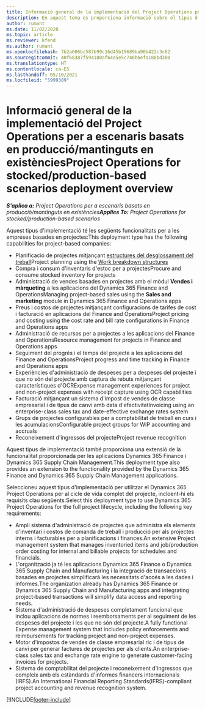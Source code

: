 ```yaml
---
title: Informació general de la implementació del Project Operations per a escenaris basats en producció/mantinguts en existències
description: En aquest tema es proporciona informació sobre el tipus d'implementació del Project Operations per a escenaris basats en producció/mantinguts en existències.
author: rumant
ms.date: 11/02/2020
ms.topic: article
ms.reviewer: kfend
ms.author: rumant
ms.openlocfilehash: 7b2a606bc587b99c16d45b19689ba90b422c3c62
ms.sourcegitcommit: 40f68387f594180af64a5e5c748b6efa188bd300
ms.translationtype: HT
ms.contentlocale: ca-ES
ms.lasthandoff: 05/10/2021
ms.locfileid: "5999389"
---
```

# <a name="project-operations-for-stockedproduction-based-scenarios-deployment-overview"></a><span data-ttu-id="d4ccc-103">Informació general de la implementació del Project Operations per a escenaris basats en producció/mantinguts en existències</span><span class="sxs-lookup"><span data-stu-id="d4ccc-103">Project Operations for stocked/production-based scenarios deployment overview</span></span>

<span data-ttu-id="d4ccc-104">_**S'aplica a:** Project Operations per a escenaris basats en producció/mantinguts en existències_</span><span class="sxs-lookup"><span data-stu-id="d4ccc-104">_**Applies To:** Project Operations for stocked/production-based scenarios_</span></span>


<span data-ttu-id="d4ccc-105">Aquest tipus d'implementació té les següents funcionalitats per a les empreses basades en projectes:</span><span class="sxs-lookup"><span data-stu-id="d4ccc-105">This deployment type has the following capabilities for project-based companies:</span></span>

- <span data-ttu-id="d4ccc-106">Planificació de projectes mitjançant [estructures del desglossament del treball](work-breakdown-structures.md)</span><span class="sxs-lookup"><span data-stu-id="d4ccc-106">Project planning using the [Work breakdown structures](work-breakdown-structures.md)</span></span>
- <span data-ttu-id="d4ccc-107">Compra i consum d'inventaris d'estoc per a projectes</span><span class="sxs-lookup"><span data-stu-id="d4ccc-107">Procure and consume stocked inventory for projects</span></span>
- <span data-ttu-id="d4ccc-108">Administració de vendes basades en projectes amb el mòdul **Vendes i màrqueting** a les aplicacions del Dynamics 365 Finance and Operations</span><span class="sxs-lookup"><span data-stu-id="d4ccc-108">Managing project-based sales using the **Sales and marketing** module in Dynamics 365 Finance and Operations apps</span></span>
- <span data-ttu-id="d4ccc-109">Preus i costos de projectes mitjançant configuracions de tarifes de cost i facturació en aplicacions del Finance and Operations</span><span class="sxs-lookup"><span data-stu-id="d4ccc-109">Project pricing and costing using the cost rate and bill rate configurations in Finance and Operations apps</span></span>
- <span data-ttu-id="d4ccc-110">Administració de recursos per a projectes a les aplicacions del Finance and Operations</span><span class="sxs-lookup"><span data-stu-id="d4ccc-110">Resource management for projects in Finance and Operations apps</span></span>
- <span data-ttu-id="d4ccc-111">Seguiment del progrés i el temps del projecte a les aplicacions del Finance and Operations</span><span class="sxs-lookup"><span data-stu-id="d4ccc-111">Project progress and time tracking in Finance and Operations apps</span></span>
- <span data-ttu-id="d4ccc-112">Experiències d'administració de despeses per a despeses del projecte i que no són del projecte amb captura de rebuts mitjançant característiques d'OCR</span><span class="sxs-lookup"><span data-stu-id="d4ccc-112">Expense management experiences for project and non-project expenses with receipt capture using OCR capabilities</span></span>
- <span data-ttu-id="d4ccc-113">Facturació mitjançant un sistema d'impost de vendes de classe empresarial i de tipus de canvi amb data d'efectivitat</span><span class="sxs-lookup"><span data-stu-id="d4ccc-113">Invoicing using an enterprise-class sales tax and date-effective exchange rates system</span></span>
- <span data-ttu-id="d4ccc-114">Grups de projectes configurables per a comptabilitat de treball en curs i les acumulacions</span><span class="sxs-lookup"><span data-stu-id="d4ccc-114">Configurable project groups for WIP accounting and accruals</span></span>
- <span data-ttu-id="d4ccc-115">Reconeixement d'ingressos del projecte</span><span class="sxs-lookup"><span data-stu-id="d4ccc-115">Project revenue recognition</span></span>

<span data-ttu-id="d4ccc-116">Aquest tipus de implementació també proporciona una extensió de la funcionalitat proporcionada per les aplicacions Dynamics 365 Finance i Dynamics 365 Supply Chain Management.</span><span class="sxs-lookup"><span data-stu-id="d4ccc-116">This deployment type also provides an extension to the functionality provided by the Dynamics 365 Finance and Dynamics 365 Supply Chain Management applications.</span></span>

<span data-ttu-id="d4ccc-117">Seleccioneu aquest tipus d'implementació per utilitzar el Dynamics 365 Project Operations per al cicle de vida complet del projecte, incloent-hi els requisits clau següents:</span><span class="sxs-lookup"><span data-stu-id="d4ccc-117">Select this deployment type to use Dynamics 365 Project Operations for the full project lifecycle, including the following key requirements:</span></span>

- <span data-ttu-id="d4ccc-118">Ampli sistema d'administració de projectes que administra els elements d'inventari i costos de comanda de treball i producció per als projectes interns i facturables per a planificacions i finances.</span><span class="sxs-lookup"><span data-stu-id="d4ccc-118">An extensive Project management system that manages inventoried items and job/production order costing for internal and billable projects for schedules and financials.</span></span>
- <span data-ttu-id="d4ccc-119">L'organització ja té les aplicacions Dynamics 365 Finance o Dynamics 365 Supply Chain and Manufacturing i la integració de transaccions basades en projectes simplificarà les necessitats d'accés a les dades i informes.</span><span class="sxs-lookup"><span data-stu-id="d4ccc-119">The organization already has Dynamics 365 Finance or Dynamics 365 Supply Chain and Manufacturing apps and integrating project-based transactions will simplify data access and reporting needs.</span></span>
- <span data-ttu-id="d4ccc-120">Sistema d'administració de despeses completament funcional que inclou aplicacions de normes i reemborsaments per al seguiment de les despeses del projecte i les que no són del projecte.</span><span class="sxs-lookup"><span data-stu-id="d4ccc-120">A fully functional Expense management system that includes policy enforcements and reimbursements for tracking project and non-project expenses.</span></span>
- <span data-ttu-id="d4ccc-121">Motor d'impostos de vendes de classe empresarial ric i de tipus de canvi per generar factures de projectes per als clients.</span><span class="sxs-lookup"><span data-stu-id="d4ccc-121">An enterprise-class sales tax and exchange rate engine to generate customer-facing invoices for projects.</span></span>
- <span data-ttu-id="d4ccc-122">Sistema de comptabilitat del projecte i reconeixement d'ingressos que compleix amb els estàndards d'informes financers internacionals (IRFS).</span><span class="sxs-lookup"><span data-stu-id="d4ccc-122">An International Financial Reporting Standards(IFRS)-compliant project accounting and revenue recognition system.</span></span>



[!INCLUDE[footer-include](../includes/footer-banner.md)]